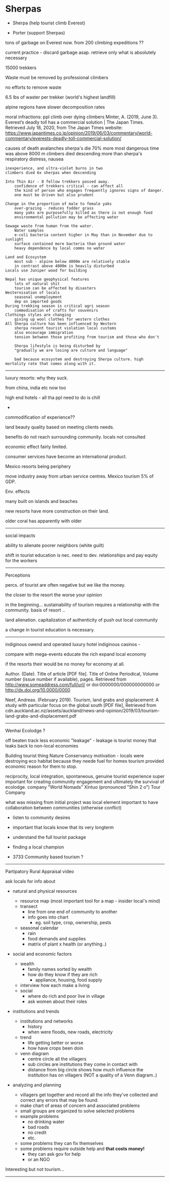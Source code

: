 # Sherpas

- Sherpa (help tourist climb Everest)

- Porter (support Sherpas)

tons of garbage on Everest now.
from 200 climbing expeditions ??

current practice - discard garbage asap. 
retrieve only what is absolutely necessary

15000 trekkers

Waste must be removed by professional climbers

no efforts to remove waste 

6.5 lbs of waster per trekker
(world's highest landfill)

alpine regions have slower decomposition rates

moral infractions: 
    ppl climb over dying climbers
    Minter, A. (2019, June 3). Everest’s deadly toll has a commercial solution | The Japan Times. Retrieved July 18, 2020, from The Japan Times website: https://www.japantimes.co.jp/opinion/2019/06/03/commentary/world-commentary/everests-deadly-toll-commercial-solution/

causes of death
    avalanches
    sherpa's die 70% more
    most dangerous time was above 8000 m
    climbers died descending more than sherpa's
    respiratory distress, nausea 
    
    inexperience, and ultra-violet burns in two 
    climbers died 6x sherpas when descending 
    
    Into Thin Air - 8 fellow trekkers passed away.
        confidence of trekkers critical - can affect all
        the kind of person who engages frequently ignores signs of danger.
        one must be driven but also prudent
        
    Change in the proportion of male to female yaks
        over-grazing - reduces fodder grass 
        many yaks are purposefully killed as there is not enough food
        environmental pollution may be affecting water 
        
    Sewage waste from human from the water.
        Water samples
        e-coli bacteria content higher in May than in November due to sunlight
        surface contained more bacteria than ground water
        heavy dependence by local comms no water 
        
    Land and Ecosystem
        most sub - alpine below 4000m are relatively stable
        in contrast above 4000m is heavily disturbed
    Locals use Juniper wood for building
    
    Nepal has unique geophysical features
        lots of natural shit
        tourism can be affected by disasters
    Westernisation of locals
        seasonal unemployment
        dep on imported goods
    During trekking season is critical agri season
        commodisation of crafts for souvenirs
    Clothings styles are changing
        giving up wool clothes for western clothes
    All Sherpa culture has been influenced by Western 
        sherpa resent tourist violation local customs
        also encourage immigration
        tension between those profiting from tourism and those who don't
        
        Sherpa lifestyle is being disturbed by 
        "gradually we are losing are culture and language"
        
        bad because ecosystem and destroying Sherpa culture. high mortality rate that comes along with it.
        
    
        

-----------
luxury resorts: why they suck.

from china, india etc now too 

high end hotels - all tha ppl need to do is chill

-
commodification of experience??

land beauty 
quality based on meeting clients needs.

benefits do not reach surrounding community.
locals not consulted 

economic effect fairly limited.

consumer services have become an international product.

Mexico resorts being periphery

move industry away from urban service centres.
Mexico tourism 5% of GDP. 

Env. effects

many built on islands and beaches

new resorts have more construction on their land.

older coral has apparently with older 

-------
social impacts

ability to alienate poorer neighbors (white guilt)

shift in tourist education is nec.
need to dev. relationships and pay equity for the workers

--------
Perceptions

percs. of tourist are often negative 
but we like the money.

the closer to the resort the worse your opinion

in the beginning...
sustainability of tourism requires a relationship
with the community. 
basis of resort ..

land alienation. 
capitalization of authenticity of 
push out local community

a change in tourist education is necessary.

----------
indiginous owend and operated luxury hotel
indiginous casinos - 

compare with mega-events
educate the rich 
expand local economy

if the resorts their would be no money for economy at all.

Author. (Date). Title of article [PDF file]. Title of Online Periodical, Volume number (issue number if available), pages. Retrieved from http://www.someaddress.com/full/url/ or doi:0000000/000000000000 or http://dx.doi.org/10.0000/0000

Neef, Andreas. (February 2019). Tourism, land grabs and gisplacement:
A study with particular focus on the global south [PDF file], Retrieved from  cdn.auckland.ac.nz/assets/auckland/news-and-opinion/2019/03/tourism-land-grabs-and-displacement.pdf


---- 

Wenhai Ecolodge ?

off beaten track
    less economic "leakage" 
        - leakage is tourist money that leaks back to non-local economies

Building tourist thing
Nature Conservancy
    motivation - locals were destroying eco habitat because they neede fuel for homes
    tourism provided economic reason for them to stop.
    
reciprocity, local integration, spontaneous, genuine tourist experience 
super important for creating community engagement and ultimately the
survival of ecolodge.
company "World Nomads" 
Xintuo (pronounced "Shin 2 o") Tour Company

what was missing from initial project was local element
important to have collaboration between communities (otherwise conflict)

- listen to community desires

- important that locals know that its very longterm

- understand the full tourist package

- finding a local champion


- 3733 Community based tourism ?

----------
Partipatory Rural Appraisal video

ask locals for info about 
- natural and physical resources
    - resource map
    (most important tool for a map - insider local's mind)
    - transect
        - line from one end of community to another
        - info goes into chart 
            - eg. soil type, crop, ownership, pests
    - seasonal calendar
        - rain
        - food demands and supplies
        - matrix of plant x health (or anything..)
        
- social and economic factors
    - wealth 
        - family names sorted by wealth
        - how do they know if they are rich
            - appliance, housing, food supply
    - interview how each make a living
    - social
        - where do rich and poor live in village
        - ask women about their roles
- institutions and trends
    - institutions and networks
        - history
        - when were floods, new roads, electricity
    - trend 
        - life getting better or worse
        - how have crops been doin
    - venn diagram
        - centre circle all the villagers
        - sub circles are institutions they come in contact with
        - distance from big circle shows how much influence the institution has on villagers (NOT a quality of a Venn diagram..)

- analyzing and planning
    - villagers get together and record all the info they've collected and correct any errors that may be found. 
    - make chart of areas of concern and associated problems
    - small groups are organized to solve selected problems
    - example problems
        - no drinking water 
        - bad roads
        - no credit 
        - etc.
    - some problems they can fix themselves
    - some problems require outside help and **that costs money!**
        - they can ask gov for help
        - or an NGO
        
Interesting but not tourism...

------------------------------------

        

